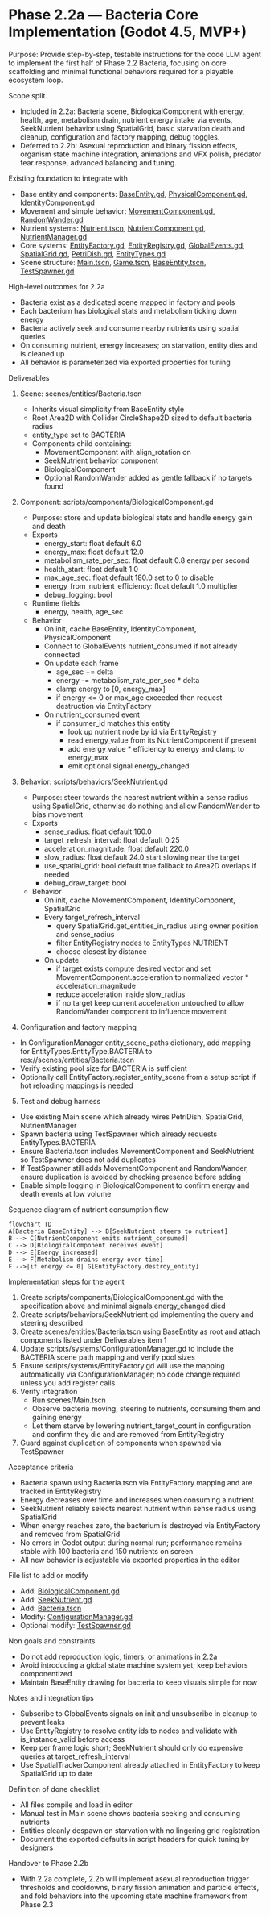 # Phase 2.2a — Bacteria Core Implementation (Godot 4.5, MVP+)

Purpose: Provide step-by-step, testable instructions for the code LLM agent to implement the first half of Phase 2.2 Bacteria, focusing on core scaffolding and minimal functional behaviors required for a playable ecosystem loop.

Scope split
- Included in 2.2a: Bacteria scene, BiologicalComponent with energy, health, age, metabolism drain, nutrient energy intake via events, SeekNutrient behavior using SpatialGrid, basic starvation death and cleanup, configuration and factory mapping, debug toggles.
- Deferred to 2.2b: Asexual reproduction and binary fission effects, organism state machine integration, animations and VFX polish, predator fear response, advanced balancing and tuning.

Existing foundation to integrate with
- Base entity and components: [BaseEntity.gd](scripts/components/BaseEntity.gd), [PhysicalComponent.gd](scripts/components/PhysicalComponent.gd), [IdentityComponent.gd](scripts/components/IdentityComponent.gd)
- Movement and simple behavior: [MovementComponent.gd](scripts/components/MovementComponent.gd), [RandomWander.gd](scripts/behaviors/RandomWander.gd)
- Nutrient systems: [Nutrient.tscn](scenes/entities/Nutrient.tscn), [NutrientComponent.gd](scripts/components/NutrientComponent.gd), [NutrientManager.gd](scripts/systems/NutrientManager.gd)
- Core systems: [EntityFactory.gd](scripts/systems/EntityFactory.gd), [EntityRegistry.gd](scripts/systems/EntityRegistry.gd), [GlobalEvents.gd](scripts/systems/GlobalEvents.gd), [SpatialGrid.gd](scripts/systems/SpatialGrid.gd), [PetriDish.gd](scripts/environments/PetriDish.gd), [EntityTypes.gd](scripts/components/EntityTypes.gd)
- Scene structure: [Main.tscn](scenes/Main.tscn), [Game.tscn](scenes/Game.tscn), [BaseEntity.tscn](scenes/entities/BaseEntity.tscn), [TestSpawner.gd](scripts/utils/TestSpawner.gd)

High-level outcomes for 2.2a
- Bacteria exist as a dedicated scene mapped in factory and pools
- Each bacterium has biological stats and metabolism ticking down energy
- Bacteria actively seek and consume nearby nutrients using spatial queries
- On consuming nutrient, energy increases; on starvation, entity dies and is cleaned up
- All behavior is parameterized via exported properties for tuning

Deliverables
1. Scene: scenes/entities/Bacteria.tscn
   - Inherits visual simplicity from BaseEntity style
   - Root Area2D with Collider CircleShape2D sized to default bacteria radius
   - entity_type set to BACTERIA
   - Components child containing:
     - MovementComponent with align_rotation on
     - SeekNutrient behavior component
     - BiologicalComponent
     - Optional RandomWander added as gentle fallback if no targets found

2. Component: scripts/components/BiologicalComponent.gd
   - Purpose: store and update biological stats and handle energy gain and death
   - Exports
     - energy_start: float default 6.0
     - energy_max: float default 12.0
     - metabolism_rate_per_sec: float default 0.8 energy per second
     - health_start: float default 1.0
     - max_age_sec: float default 180.0 set to 0 to disable
     - energy_from_nutrient_efficiency: float default 1.0 multiplier
     - debug_logging: bool
   - Runtime fields
     - energy, health, age_sec
   - Behavior
     - On init, cache BaseEntity, IdentityComponent, PhysicalComponent
     - Connect to GlobalEvents nutrient_consumed if not already connected
     - On update each frame
       - age_sec += delta
       - energy -= metabolism_rate_per_sec * delta
       - clamp energy to [0, energy_max]
       - if energy <= 0 or max_age exceeded then request destruction via EntityFactory
     - On nutrient_consumed event
       - if consumer_id matches this entity
         - look up nutrient node by id via EntityRegistry
         - read energy_value from its NutrientComponent if present
         - add energy_value * efficiency to energy and clamp to energy_max
         - emit optional signal energy_changed

3. Behavior: scripts/behaviors/SeekNutrient.gd
   - Purpose: steer towards the nearest nutrient within a sense radius using SpatialGrid, otherwise do nothing and allow RandomWander to bias movement
   - Exports
     - sense_radius: float default 160.0
     - target_refresh_interval: float default 0.25
     - acceleration_magnitude: float default 220.0
     - slow_radius: float default 24.0 start slowing near the target
     - use_spatial_grid: bool default true fallback to Area2D overlaps if needed
     - debug_draw_target: bool
   - Behavior
     - On init, cache MovementComponent, IdentityComponent, SpatialGrid
     - Every target_refresh_interval
       - query SpatialGrid.get_entities_in_radius using owner position and sense_radius
       - filter EntityRegistry nodes to EntityTypes NUTRIENT
       - choose closest by distance
     - On update
       - if target exists compute desired vector and set MovementComponent.acceleration to normalized vector * acceleration_magnitude
       - reduce acceleration inside slow_radius
       - if no target keep current acceleration untouched to allow RandomWander component to influence movement

4. Configuration and factory mapping
- In ConfigurationManager entity_scene_paths dictionary, add mapping for EntityTypes.EntityType.BACTERIA to res://scenes/entities/Bacteria.tscn
- Verify existing pool size for BACTERIA is sufficient
- Optionally call EntityFactory.register_entity_scene from a setup script if hot reloading mappings is needed

5. Test and debug harness
- Use existing Main scene which already wires PetriDish, SpatialGrid, NutrientManager
- Spawn bacteria using TestSpawner which already requests EntityTypes.BACTERIA
- Ensure Bacteria.tscn includes MovementComponent and SeekNutrient so TestSpawner does not add duplicates
- If TestSpawner still adds MovementComponent and RandomWander, ensure duplication is avoided by checking presence before adding
- Enable simple logging in BiologicalComponent to confirm energy and death events at low volume

Sequence diagram of nutrient consumption flow
```mermaid
flowchart TD
A[Bacteria BaseEntity] --> B[SeekNutrient steers to nutrient]
B --> C[NutrientComponent emits nutrient_consumed]
C --> D[BiologicalComponent receives event]
D --> E[Energy increased]
E --> F[Metabolism drains energy over time]
F -->|if energy <= 0| G[EntityFactory.destroy_entity]
```

Implementation steps for the agent
1. Create scripts/components/BiologicalComponent.gd with the specification above and minimal signals energy_changed died
2. Create scripts/behaviors/SeekNutrient.gd implementing the query and steering described
3. Create scenes/entities/Bacteria.tscn using BaseEntity as root and attach components listed under Deliverables item 1
4. Update scripts/systems/ConfigurationManager.gd to include the BACTERIA scene path mapping and verify pool sizes
5. Ensure scripts/systems/EntityFactory.gd will use the mapping automatically via ConfigurationManager; no code change required unless you add register calls
6. Verify integration
   - Run scenes/Main.tscn
   - Observe bacteria moving, steering to nutrients, consuming them and gaining energy
   - Let them starve by lowering nutrient_target_count in configuration and confirm they die and are removed from EntityRegistry
7. Guard against duplication of components when spawned via TestSpawner

Acceptance criteria
- Bacteria spawn using Bacteria.tscn via EntityFactory mapping and are tracked in EntityRegistry
- Energy decreases over time and increases when consuming a nutrient
- SeekNutrient reliably selects nearest nutrient within sense radius using SpatialGrid
- When energy reaches zero, the bacterium is destroyed via EntityFactory and removed from SpatialGrid
- No errors in Godot output during normal run; performance remains stable with 100 bacteria and 150 nutrients on screen
- All new behavior is adjustable via exported properties in the editor

File list to add or modify
- Add: [BiologicalComponent.gd](scripts/components/BiologicalComponent.gd)
- Add: [SeekNutrient.gd](scripts/behaviors/SeekNutrient.gd)
- Add: [Bacteria.tscn](scenes/entities/Bacteria.tscn)
- Modify: [ConfigurationManager.gd](scripts/systems/ConfigurationManager.gd)
- Optional modify: [TestSpawner.gd](scripts/utils/TestSpawner.gd)

Non goals and constraints
- Do not add reproduction logic, timers, or animations in 2.2a
- Avoid introducing a global state machine system yet; keep behaviors componentized
- Maintain BaseEntity drawing for bacteria to keep visuals simple for now

Notes and integration tips
- Subscribe to GlobalEvents signals on init and unsubscribe in cleanup to prevent leaks
- Use EntityRegistry to resolve entity ids to nodes and validate with is_instance_valid before access
- Keep per frame logic short; SeekNutrient should only do expensive queries at target_refresh_interval
- Use SpatialTrackerComponent already attached in EntityFactory to keep SpatialGrid up to date

Definition of done checklist
- All files compile and load in editor
- Manual test in Main scene shows bacteria seeking and consuming nutrients
- Entities cleanly despawn on starvation with no lingering grid registration
- Document the exported defaults in script headers for quick tuning by designers

Handover to Phase 2.2b
- With 2.2a complete, 2.2b will implement asexual reproduction trigger thresholds and cooldowns, binary fission animation and particle effects, and fold behaviors into the upcoming state machine framework from Phase 2.3